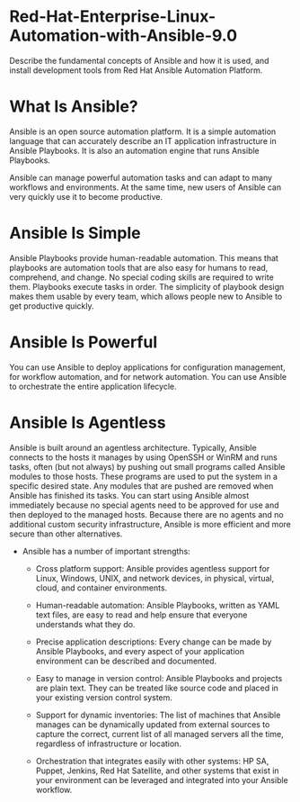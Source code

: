 # Red-Hat-Enterprise-Linux-Automation-with-Ansible-9.0
Describe the fundamental concepts of Ansible and how it is used, and install development tools from Red Hat Ansible Automation Platform.
# What Is Ansible?
Ansible is an open source automation platform. It is a simple automation language that can accurately describe an IT application infrastructure in Ansible Playbooks. It is also an automation engine that runs Ansible Playbooks.

Ansible can manage powerful automation tasks and can adapt to many workflows and environments. At the same time, new users of Ansible can very quickly use it to become productive.
# Ansible Is Simple
Ansible Playbooks provide human-readable automation. This means that playbooks are automation tools that are also easy for humans to read, comprehend, and change. No special coding skills are required to write them. Playbooks execute tasks in order. The simplicity of playbook design makes them usable by every team, which allows people new to Ansible to get productive quickly.

# Ansible Is Powerful
You can use Ansible to deploy applications for configuration management, for workflow automation, and for network automation. You can use Ansible to orchestrate the entire application lifecycle.

# Ansible Is Agentless
Ansible is built around an agentless architecture. Typically, Ansible connects to the hosts it manages by using OpenSSH or WinRM and runs tasks, often (but not always) by pushing out small programs called Ansible modules to those hosts. These programs are used to put the system in a specific desired state. Any modules that are pushed are removed when Ansible has finished its tasks. You can start using Ansible almost immediately because no special agents need to be approved for use and then deployed to the managed hosts. Because there are no agents and no additional custom security infrastructure, Ansible is more efficient and more secure than other alternatives.

- Ansible has a number of important strengths:

   - Cross platform support: Ansible provides agentless support for Linux, Windows, UNIX, and network devices, in physical, virtual, cloud, and container environments.

  -  Human-readable automation: Ansible Playbooks, written as YAML text files, are easy to read and help ensure that everyone understands what they do.

   - Precise application descriptions: Every change can be made by Ansible Playbooks, and every aspect of your application environment can be described and documented.

  -  Easy to manage in version control: Ansible Playbooks and projects are plain text. They can be treated like source code and placed in your existing version control system.

   - Support for dynamic inventories: The list of machines that Ansible manages can be dynamically updated from external sources to capture the correct, current list of all managed 
     servers all the time, regardless of infrastructure or location.

   - Orchestration that integrates easily with other systems: HP SA, Puppet, Jenkins, Red Hat Satellite, and other systems that exist in your environment can be leveraged and 
     integrated into your Ansible workflow.
